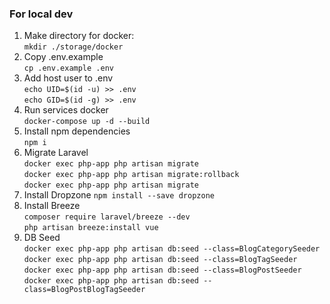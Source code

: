 ### For local dev

1) Make directory for docker: <br>
   `mkdir ./storage/docker`
2) Copy .env.example <br>
   `cp .env.example .env`
3) Add host user to .env <br>
   `echo UID=$(id -u) >> .env` <br>
   `echo GID=$(id -g) >> .env`
4) Run services docker <br>
   `docker-compose up -d --build`
5) Install npm dependencies <br>
   `npm i`
6) Migrate Laravel <br>
   `docker exec php-app php artisan migrate`<br>
   `docker exec php-app php artisan migrate:rollback`<br>
    `docker exec php-app php artisan migrate`
7) Install Dropzone
    `npm install --save dropzone`
8) Install Breeze <br>
    `composer require laravel/breeze --dev`<br>
    `php artisan breeze:install vue`
9) DB Seed <br>
   `docker exec php-app php artisan db:seed --class=BlogCategorySeeder`<br>
   `docker exec php-app php artisan db:seed --class=BlogTagSeeder`<br>
   `docker exec php-app php artisan db:seed --class=BlogPostSeeder`<br>
   `docker exec php-app php artisan db:seed --class=BlogPostBlogTagSeeder`<br> 
